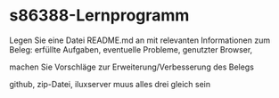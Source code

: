 # s86388-Lernprogramm

Legen Sie eine Datei README.md an mit relevanten Informationen zum Beleg: erfüllte Aufgaben, eventuelle Probleme, genutzter Browser, 

machen Sie Vorschläge zur Erweiterung/Verbesserung des Belegs

github, zip-Datei, iluxserver muus alles drei gleich sein